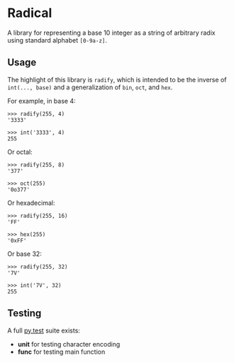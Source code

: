 # Radical

A library for representing a base 10 integer as a string of arbitrary radix using
standard alphabet `[0-9a-z]`.


## Usage

The highlight of this library is `radify`, which is intended to be the inverse of
`int(..., base)` and a generalization of `bin`, `oct`, and `hex`.

For example, in base 4:

```
>>> radify(255, 4)
'3333'

>>> int('3333', 4)
255
```

Or octal:

```
>>> radify(255, 8)
'377'

>>> oct(255)
'0o377'
```

Or hexadecimal:

```
>>> radify(255, 16)
'FF'

>>> hex(255)
'0xFF'
```

Or base 32:

```
>>> radify(255, 32)
'7V'

>>> int('7V', 32)
255
```


## Testing

A full [py.test] suite exists:

 * **unit** for testing character encoding
 * **func** for testing main function

[py.test]: https://docs.pytest.org/
